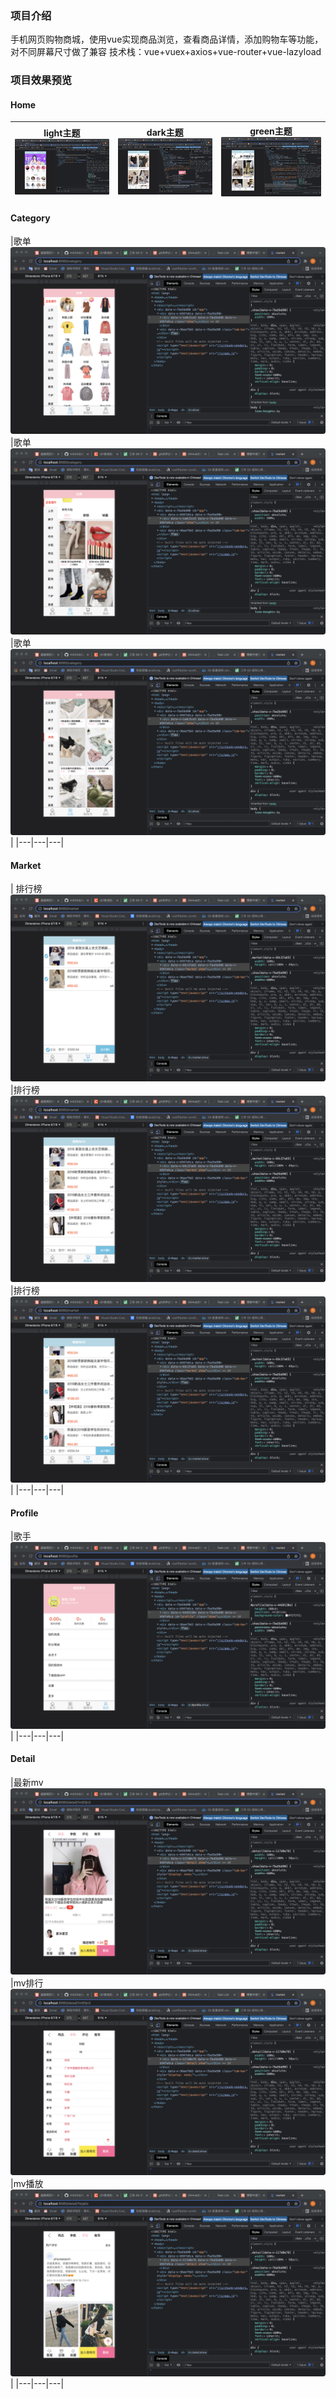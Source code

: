 ### 项目介绍

手机网页购物商城，使用vue实现商品浏览，查看商品详情，添加购物车等功能，对不同屏幕尺寸做了兼容
    技术栈：vue+vuex+axios+vue-router+vue-lazyload



### 项目效果预览

#### Home

| light主题 ![light主题](https://github.com/IHX233/Gallery/blob/main/market/1.png)|dark主题 ![输入图片说明](https://github.com/IHX233/Gallery/blob/main/market/2.png)|green主题 ![green主题](https://github.com/IHX233/Gallery/blob/main/market/3.png)|
|---|---|---|

#### Category

|歌单 ![输入图片说明](https://github.com/IHX233/Gallery/blob/main/market/4.png)  
|歌单 ![输入图片说明](https://github.com/IHX233/Gallery/blob/main/market/5.png)  
|歌单 ![输入图片说明](https://github.com/IHX233/Gallery/blob/main/market/6.png)  |
|---|---|---|

#### Market

| 排行榜 ![输入图片说明](https://github.com/IHX233/Gallery/blob/main/market/7.png) 
|排行榜  ![输入图片说明](https://github.com/IHX233/Gallery/blob/main/market/8.png) 
|排行榜  ![输入图片说明](https://github.com/IHX233/Gallery/blob/main/market/9.png) |
|---|---|---|

#### Profile

|歌手 ![输入图片说明](https://github.com/IHX233/Gallery/blob/main/market/10.png)  |
|---|---|---|



#### Detail

|最新mv ![输入图片说明](https://github.com/IHX233/Gallery/blob/main/market/11.png) 
|mv排行  ![输入图片说明](https://github.com/IHX233/Gallery/blob/main/market/12.png)  
|mv播放![输入图片说明](https://github.com/IHX233/Gallery/blob/main/market/13.png)   |
|---|---|---|


